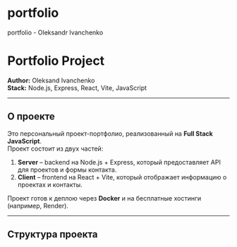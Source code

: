 # portfolio
portfolio - Oleksandr Ivanchenko 


# Portfolio Project

**Author:** Oleksand Ivanchenko  
**Stack:** Node.js, Express, React, Vite, JavaScript  

---

## О проекте

Это персональный проект-портфолио, реализованный на **Full Stack JavaScript**.  
Проект состоит из двух частей:  

1. **Server** – backend на Node.js + Express, который предоставляет API для проектов и формы контакта.  
2. **Client** – frontend на React + Vite, который отображает информацию о проектах и контакты.  

Проект готов к деплою через **Docker** и на бесплатные хостинги (например, Render).

---

## Структура проекта

